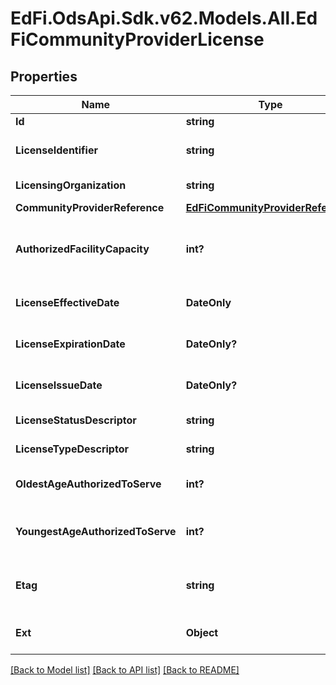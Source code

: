 # EdFi.OdsApi.Sdk.v62.Models.All.EdFiCommunityProviderLicense

## Properties

Name | Type | Description | Notes
------------ | ------------- | ------------- | -------------
**Id** | **string** |  | [optional] 
**LicenseIdentifier** | **string** | The unique identifier issued by the licensing organization. | 
**LicensingOrganization** | **string** | The organization issuing the license. | 
**CommunityProviderReference** | [**EdFiCommunityProviderReference**](EdFiCommunityProviderReference.md) |  | 
**AuthorizedFacilityCapacity** | **int?** | The maximum number that can be contained or accommodated which a provider is authorized or licensed to serve. | [optional] 
**LicenseEffectiveDate** | **DateOnly** | The month, day, and year on which a license is active or becomes effective. | 
**LicenseExpirationDate** | **DateOnly?** | The month, day, and year on which a license will expire. | [optional] 
**LicenseIssueDate** | **DateOnly?** | The month, day, and year on which an active license was issued. | [optional] 
**LicenseStatusDescriptor** | **string** | An indication of the status of the license. | [optional] 
**LicenseTypeDescriptor** | **string** | An indication of the category of the license. | 
**OldestAgeAuthorizedToServe** | **int?** | The oldest age of children a provider is authorized or licensed to serve. | [optional] 
**YoungestAgeAuthorizedToServe** | **int?** | The youngest age of children a provider is authorized or licensed to serve. | [optional] 
**Etag** | **string** | A unique system-generated value that identifies the version of the resource. | [optional] 
**Ext** | **Object** | Extensions to the CommunityProviderLicense entity. | [optional] 

[[Back to Model list]](../README.md#documentation-for-models) [[Back to API list]](../README.md#documentation-for-api-endpoints) [[Back to README]](../README.md)

